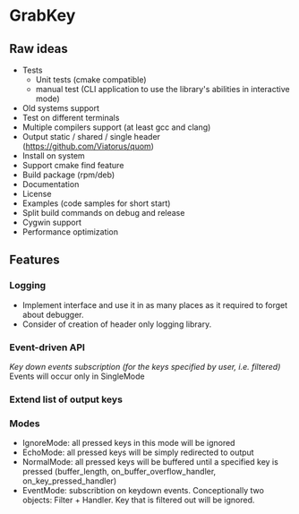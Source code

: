 # GrabKey

## Raw ideas

- Tests
  - Unit tests (cmake compatible)
  - manual test (CLI application to use the library's abilities in interactive mode)
- Old systems support
- Test on different terminals
- Multiple compilers support (at least gcc and clang)
- Output static / shared / single header (https://github.com/Viatorus/quom)
- Install on system
- Support cmake find feature
- Build package (rpm/deb)
- Documentation
- License
- Examples (code samples for short start)
- Split build commands on debug and release
- Cygwin support
- Performance optimization

## Features

### Logging

- Implement interface and use it in as many places as it required to forget about debugger.
- Consider of creation of header only logging library.

### Event-driven API

*Key down events subscription (for the keys specified by user, i.e. filtered)*
Events will occur only in SingleMode

### Extend list of output keys

### Modes

- IgnoreMode: all pressed keys in this mode will be ignored
- EchoMode: all pressed keys will be simply redirected to output
- NormalMode: all pressed keys will be buffered until a specified key is pressed (buffer_length, on_buffer_overflow_handler, on_key_pressed_handler)
- EventMode: subscribtion on keydown events. Conceptionally two objects: Filter + Handler. Key that is filtered out will be ignored.

